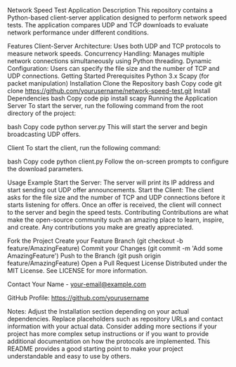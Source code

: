 Network Speed Test Application
Description
This repository contains a Python-based client-server application designed to perform network speed tests. The application compares UDP and TCP downloads to evaluate network performance under different conditions.

Features
Client-Server Architecture: Uses both UDP and TCP protocols to measure network speeds.
Concurrency Handling: Manages multiple network connections simultaneously using Python threading.
Dynamic Configuration: Users can specify the file size and the number of TCP and UDP connections.
Getting Started
Prerequisites
Python 3.x
Scapy (for packet manipulation)
Installation
Clone the Repository
bash
Copy code
git clone https://github.com/yourusername/network-speed-test.git
Install Dependencies
bash
Copy code
pip install scapy
Running the Application
Server
To start the server, run the following command from the root directory of the project:

bash
Copy code
python server.py
This will start the server and begin broadcasting UDP offers.

Client
To start the client, run the following command:

bash
Copy code
python client.py
Follow the on-screen prompts to configure the download parameters.

Usage Example
Start the Server:
The server will print its IP address and start sending out UDP offer announcements.
Start the Client:
The client asks for the file size and the number of TCP and UDP connections before it starts listening for offers.
Once an offer is received, the client will connect to the server and begin the speed tests.
Contributing
Contributions are what make the open-source community such an amazing place to learn, inspire, and create. Any contributions you make are greatly appreciated.

Fork the Project
Create your Feature Branch (git checkout -b feature/AmazingFeature)
Commit your Changes (git commit -m 'Add some AmazingFeature')
Push to the Branch (git push origin feature/AmazingFeature)
Open a Pull Request
License
Distributed under the MIT License. See LICENSE for more information.

Contact
Your Name - your-email@example.com

GitHub Profile: https://github.com/yourusername

Notes:
Adjust the Installation section depending on your actual dependencies.
Replace placeholders such as repository URLs and contact information with your actual data.
Consider adding more sections if your project has more complex setup instructions or if you want to provide additional documentation on how the protocols are implemented.
This README provides a good starting point to make your project understandable and easy to use by others.
